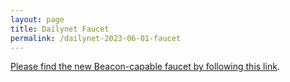```yaml
---
layout: page
title: Dailynet Faucet
permalink: /dailynet-2023-06-01-faucet
---
```


[Please find the new Beacon-capable faucet by following this link](https://faucet.dailynet-2023-06-01.teztnets.xyz).
